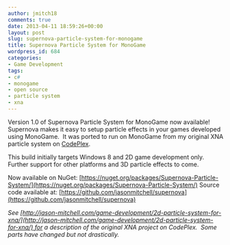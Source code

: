 ```yaml
---
author: jmitch18
comments: true
date: 2013-04-11 18:59:26+00:00
layout: post
slug: supernova-particle-system-for-monogame
title: Supernova Particle System for MonoGame
wordpress_id: 684
categories:
- Game Development
tags:
- c#
- monogame
- open source
- particle system
- xna
---
```


Version 1.0 of Supernova Particle System for MonoGame now available!  Supernova makes it easy to setup particle effects in your games developed using MonoGame.  It was ported to run on MonoGame from my original XNA particle system on [CodePlex](http://microstar.codeplex.com/).

This build initially targets Windows 8 and 2D game development only.  Further support for other platforms and 3D particle effects to come.

Now available on NuGet: [https://nuget.org/packages/Supernova-Particle-System/](https://nuget.org/packages/Supernova-Particle-System/)
Source code available at: [https://github.com/jasonmitchell/supernova](https://github.com/jasonmitchell/supernova)

_See [http://jason-mitchell.com/game-development/2d-particle-system-for-xna/](http://jason-mitchell.com/game-development/2d-particle-system-for-xna/) for a description of the original XNA project on CodePlex.  Some parts have changed but not drastically._
